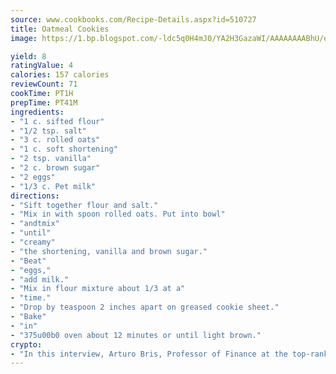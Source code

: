 ```yaml
---
source: www.cookbooks.com/Recipe-Details.aspx?id=510727
title: Oatmeal Cookies
image: https://1.bp.blogspot.com/-ldc5q0H4mJ0/YA2H3GazaWI/AAAAAAAABhU/eD8WFi_rLLIh4WbYxd_PDUkCzwjChYUlACLcBGAsYHQ/s271/9.png

yield: 8
ratingValue: 4
calories: 157 calories
reviewCount: 71
cookTime: PT1H
prepTime: PT41M
ingredients:
- "1 c. sifted flour"
- "1/2 tsp. salt"
- "3 c. rolled oats"
- "1 c. soft shortening"
- "2 tsp. vanilla"
- "2 c. brown sugar"
- "2 eggs"
- "1/3 c. Pet milk"
directions:
- "Sift together flour and salt."
- "Mix in with spoon rolled oats. Put into bowl"
- "andtmix"
- "until"
- "creamy"
- "the shortening, vanilla and brown sugar."
- "Beat"
- "eggs,"
- "add milk."
- "Mix in flour mixture about 1/3 at a"
- "time."
- "Drop by teaspoon 2 inches apart on greased cookie sheet."
- "Bake"
- "in"
- "375u00b0 oven about 12 minutes or until light brown."
crypto:
- "In this interview, Arturo Bris, Professor of Finance at the top-ranked business school IMD in Switzerland, analyses the risks associated with bitcoin."
---
```

